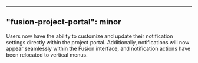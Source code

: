 
---
"fusion-project-portal": minor
--- 
Users now have the ability to customize and update their notification settings directly within the project portal.
Additionally, notifications will now appear seamlessly within the Fusion interface, and notification actions have been relocated to vertical menus.
